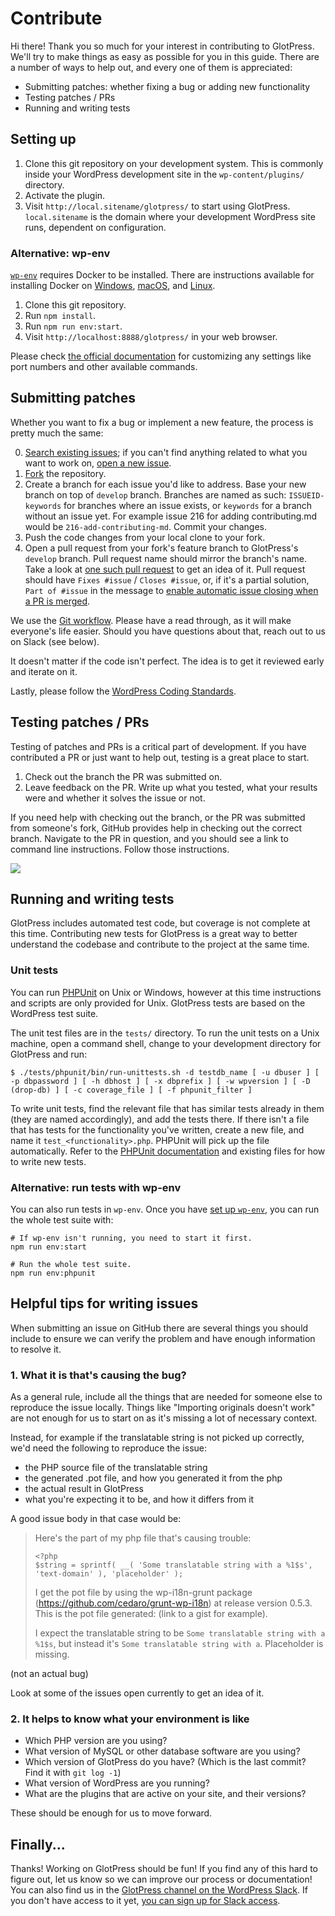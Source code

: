 # Contribute

Hi there! Thank you so much for your interest in contributing to GlotPress. We'll try to make things as easy as possible for you in this guide. There are a number of ways to help out, and every one of them is appreciated:

* Submitting patches: whether fixing a bug or adding new functionality
* Testing patches / PRs
* Running and writing tests

## Setting up

1. Clone this git repository on your development system. This is commonly inside your WordPress development site in the `wp-content/plugins/` directory.
2. Activate the plugin.
3. Visit `http://local.sitename/glotpress/` to start using GlotPress. `local.sitename` is the domain where your development WordPress site runs, dependent on configuration.

### Alternative: wp-env

[`wp-env`](https://developer.wordpress.org/block-editor/reference-guides/packages/packages-env/) requires Docker to be installed. There are instructions available for installing Docker on [Windows](https://docs.docker.com/desktop/windows/install/), [macOS](https://docs.docker.com/desktop/mac/install/), and [Linux](https://docs.docker.com/engine/install/ubuntu/).

1. Clone this git repository.
2. Run `npm install`.
3. Run `npm run env:start`.
4. Visit `http://localhost:8888/glotpress/` in your web browser.

Please check [the official documentation](https://developer.wordpress.org/block-editor/reference-guides/packages/packages-env/) for customizing any settings like port numbers and other available commands.

## Submitting patches

Whether you want to fix a bug or implement a new feature, the process is pretty much the same:

0. [Search existing issues](https://github.com/GlotPress/GlotPress/issues); if you can't find anything related to what you want to work on, [open a new issue](#helpful-tips-for-writing-issues).
1. [Fork](https://github.com/GlotPress/GlotPress/fork) the repository.
2. Create a branch for each issue you'd like to address. Base your new branch on top of `develop` branch. Branches are named as such: `ISSUEID-keywords` for branches where an issue exists, or `keywords` for a branch without an issue yet. For example issue 216 for adding contributing.md would be `216-add-contributing-md`. Commit your changes.
3. Push the code changes from your local clone to your fork.
4. Open a pull request from your fork's feature branch to GlotPress's `develop` branch. Pull request name should mirror the branch's name. Take a look at [one such pull request](https://github.com/GlotPress/GlotPress/pull/241) to get an idea of it. Pull request should have `Fixes #issue` / `Closes #issue`, or, if it's a partial solution, `Part of #issue` in the message to [enable automatic issue closing when a PR is merged](https://docs.github.com/en/issues/tracking-your-work-with-issues/linking-a-pull-request-to-an-issue).

We use the [Git workflow](https://github.com/GlotPress/GlotPress/wiki/5.-Git-workflow). Please have a read through, as it will make everyone's life easier. Should you have questions about that, reach out to us on Slack (see below).

It doesn't matter if the code isn't perfect. The idea is to get it reviewed early and iterate on it.

Lastly, please follow the [WordPress Coding Standards](https://developer.wordpress.org/coding-standards/wordpress-coding-standards/).

## Testing patches / PRs

Testing of patches and PRs is a critical part of development. If you have contributed a PR or just want to help out, testing is a great place to start.

1. Check out the branch the PR was submitted on.
2. Leave feedback on the PR. Write up what you tested, what your results were and whether it solves the issue or not.

If you need help with checking out the branch, or the PR was submitted from someone's fork, GitHub provides help in checking out the correct branch. Navigate to the PR in question, and you should see a link to command line instructions. Follow those instructions.

![](https://cloud.githubusercontent.com/assets/617637/12953405/9df99808-d01a-11e5-88eb-958d23871f87.png)

## Running and writing tests

GlotPress includes automated test code, but coverage is not complete at this time. Contributing new tests for GlotPress is a great way to better understand the codebase and contribute to the project at the same time.

### Unit tests

You can run [PHPUnit](https://phpunit.de/) on Unix or Windows, however at this time instructions and scripts are only provided for Unix. GlotPress tests are based on the WordPress test suite.

The unit test files are in the `tests/` directory. To run the unit tests on a Unix machine, open a command shell, change to your development directory for GlotPress and run:

```
$ ./tests/phpunit/bin/run-unittests.sh -d testdb_name [ -u dbuser ] [ -p dbpassword ] [ -h dbhost ] [ -x dbprefix ] [ -w wpversion ] [ -D (drop-db) ] [ -c coverage_file ] [ -f phpunit_filter ]
```

To write unit tests, find the relevant file that has similar tests already in them (they are named accordingly), and add the tests there. If there isn't a file that has tests for the functionality you've written, create a new file, and name it `test_<functionality>.php`. PHPUnit will pick up the file automatically. Refer to the [PHPUnit documentation](https://phpunit.de/documentation.html) and existing files for how to write new tests.

### Alternative: run tests with wp-env

You can also run tests in `wp-env`. Once you have [set up `wp-env`](#alternative-wp-env), you can run the whole test suite with:

```shell
# If wp-env isn't running, you need to start it first.
npm run env:start

# Run the whole test suite.
npm run env:phpunit
```

## Helpful tips for writing issues

When submitting an issue on GitHub there are several things you should include to ensure we can verify the problem and have enough information to resolve it.

### 1. What it is that's causing the bug?

As a general rule, include all the things that are needed for someone else to reproduce the issue locally. Things like "Importing originals doesn't work" are not enough for us to start on as it's missing a lot of necessary context.

Instead, for example if the translatable string is not picked up correctly, we'd need the following to reproduce the issue:

* the PHP source file of the translatable string
* the generated .pot file, and how you generated it from the php
* the actual result in GlotPress
* what you're expecting it to be, and how it differs from it

A good issue body in that case would be:

> Here's the part of my php file that's causing trouble:
>
> ```
> <?php
> $string = sprintf( __( 'Some translatable string with a %1$s', 'text-domain' ), 'placeholder' );
> ```
>
> I get the pot file by using the wp-i18n-grunt package (https://github.com/cedaro/grunt-wp-i18n) at release version 0.5.3. This is the pot file generated: (link to a gist for example).
>
> I expect the translatable string to be `Some translatable string with a %1$s`, but instead it's `Some translatable string with a`. Placeholder is missing.

(not an actual bug)

Look at some of the issues open currently to get an idea of it.

### 2. It helps to know what your environment is like

* Which PHP version are you using?
* What version of MySQL or other database software are you using?
* Which version of GlotPress do you have? (Which is the last commit? Find it with `git log -1`)
* What version of WordPress are you running?
* What are the plugins that are active on your site, and their versions?

These should be enough for us to move forward.

## Finally...

Thanks! Working on GlotPress should be fun! If you find any of this hard to figure out, let us know so we can improve our process or documentation! You can also find us in the [GlotPress channel on the WordPress Slack](https://wordpress.slack.com/messages/glotpress/). If you don't have access to it yet, [you can sign up for Slack access](https://make.wordpress.org/chat/).
